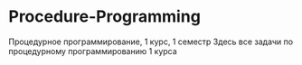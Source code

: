 # Procedure-Programming
Процедурное программирование, 1 курс, 1 семестр
Здесь все задачи по процедурному программированию 1 курса
